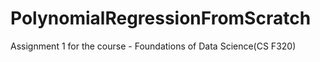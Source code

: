 # PolynomialRegressionFromScratch
Assignment 1 for the course - Foundations of Data Science(CS F320)

